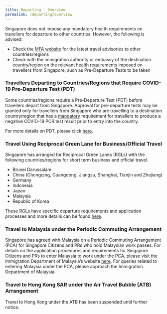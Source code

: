 ```yaml
---
title: Departing - Overview 
permalink: /departing/overview
---
```


Singapore does not impose any mandatory health requirements on travellers for departure to other countries. However, the following is advised:
- Check the <a href="https://www.mfa.gov.sg" target="_blank">MFA website</a> for the latest travel advisories to other countries/regions
- Check with the immigration authority or embassy of the destination country/region on the relevant health requirements imposed on travellers from Singapore, such as Pre-Departure Tests to be taken

### Travellers Departing to Countries/Regions that Require COVID-19 Pre-Departure Test (PDT)

Some countries/regions require a Pre-Departure Test (PDT) before travellers depart from Singapore. Approval for pre-departure tests may be granted only for travellers from Singapore who are travelling to a destination country/region that has a <u>mandatory</u> requirement for travellers to produce a negative COVID-19 PCR test result prior to entry into the country. 

For more details on PDT, please click [here](/health/pre-departure-test).

### Travel Using Reciprocal Green Lane for Business/Official Travel

Singapore has arranged for Reciprocal Green Lanes (RGLs) with the following countries/regions for short term business and official travel. 
- Brunei Darussalam
- China (Chongqing, Guangdong, Jiangsu, Shanghai, Tianjin and Zhejiang)
- Germany
- Indonesia
- Japan
- Malaysia
- Republic of Korea

These RGLs have specific departure requirements and application processes and more details can be found [here](/rgl/visiting-rgl-counterparts).

### Travel to Malaysia under the Periodic Commuting Arrangement

Singapore has agreed with Malaysia on a Periodic Commuting Arrangement (PCA) for Singapore Citizens and PRs who hold Malaysian work passes. For details on the application procedures and requirements for Singapore Citizens and PRs to enter Malaysia to work under the PCA, please visit the Immigration Department of Malaysia’s website <a href="https://www.imi.gov.my/portal2017/index.php/ms/sumber-dan-arkib/pengumuman/1833-malaysia-singapore-border-crossing-arrangement.html" target="_blank">here</a>. For queries related to entering Malaysia under the PCA, please approach the Immigration Department of Malaysia.

### Travel to Hong Kong SAR under the Air Travel Bubble (ATB) Arrangement 

Travel to Hong Kong under the ATB has been suspended until further notice.
<!--Under the Air Travel Bubble arrangement agreed between the Governments of Hong Kong and Singapore, eligible persons can travel from Singapore to Hong Kong on designated ATB flights and be exempted from the quarantine requirement upon arrival in Hong Kong, if they meet certain requirements laid out by the Hong Kong Government. For more information, please refer [here](/hongkong/requirements-and-process).-->
